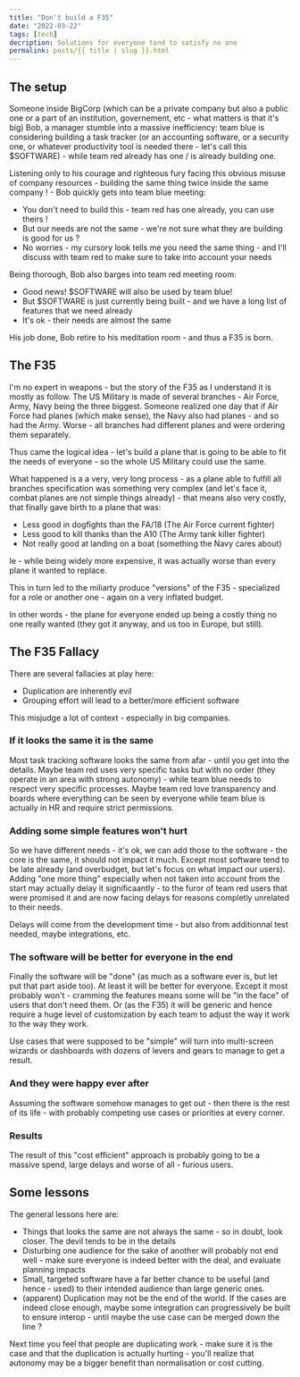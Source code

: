 ```yaml
---
title: "Don't build a F35"
date: "2022-03-22"
tags: [tech]
decription: Solutions for everyone tend to satisfy no one
permalink: posts/{{ title | slug }}.html
---
```


## The setup

Someone inside BigCorp (which can be a private company but also a public one or a part of an institution, governement, etc - what matters is that it's big) Bob, a manager stumble into a massive inefficiency: team blue is considering building a task tracker (or an accounting software, or a security one, or whatever productivity tool is needed there - let's call this $SOFTWARE) - while team red already has one / is already building one.

Listening only to his courage and righteous fury facing this obvious misuse of company resources - building the same thing twice inside the same company ! - Bob quickly gets into team blue meeting:

- You don't need to build this - team red has one already, you can use theirs !
- But our needs are not the same - we're not sure what they are building is good for us ?
- No worries - my cursory look tells me you need the same thing - and I'll discuss with team red to make sure to take into account your needs

Being thorough, Bob also barges into team red meeting room:

- Good news! $SOFTWARE will also be used by team blue!
- But $SOFTWARE is just currently being built - and we have a long list of features that we need already
- It's ok - their needs are almost the same

His job done, Bob retire to his meditation room - and thus a F35 is born.

## The F35

I'm no expert in weapons - but the story of the F35 as I understand it is mostly as follow. The US Military is made of several branches - Air Force, Army, Navy being the three biggest. Someone realized one day that if Air Force had planes (which make sense), the Navy also had planes - and so had the Army. Worse - all branches had different planes and were ordering them separately.

Thus came the logical idea - let's build a plane that is going to be able to fit the needs of everyone - so the whole US Military could use the same.

What happened is a a very, very long process - as a plane able to fulfill all branches specification was something very complex (and let's face it, combat planes are not simple things already) - that means also very costly, that finally gave birth to a plane that was:

- Less good in dogfights than the FA/18 (The Air Force current fighter)
- Less good to kill thanks than the A10 (The Army tank killer fighter)
- Not really good at landing on a boat (something the Navy cares about)

Ie - while being widely more expensive, it was actually worse than every plane it wanted to replace.

This in turn led to the miliarty produce "versions" of the F35 - specialized for a role or another one - again on a very inflated budget.

In other words - the plane for everyone ended up being a costly thing no one really wanted (they got it anyway, and us too in Europe, but still).

## The F35 Fallacy

There are several fallacies at play here:

- Duplication are inherently evil
- Grouping effort will lead to a better/more efficient software

This misjudge a lot of context - especially in big companies. 

### If it looks the same it is the same

Most task tracking software looks the same from afar - until you get into the details. Maybe team red uses very specific tasks but with no order (they operate in an area with strong autonomy) - while team blue needs to respect very specific processes. Maybe team red love transparency and boards where everything can be seen by everyone while team blue is actually in HR and require strict permissions.

### Adding some simple features won't hurt

So we have different needs - it's ok, we can add those to the software - the core is the same, it should not impact it much. Except most software tend to be late already (and overbudget, but let's focus on what impact our users). Adding "one more thing" especially when not taken into account from the start may actually delay it significaantly - to the furor of team red users that were promised it and are now facing delays for reasons completly unrelated to their needs.

Delays will come from the development time - but also from additionnal test needed, maybe integrations, etc.

### The software will be better for everyone in the end

Finally the software will be "done" (as much as a software ever is, but let put that part aside too). At least it will be better for everyone. Except it most probably won't - cramming the features means some will be "in the face" of users that don't need them. Or (as the F35) it will be generic and hence require a huge level of customization by each team to adjust the way it work to the way they work.

Use cases that were supposed to be "simple" will turn into multi-screen wizards or dashboards with dozens of levers and gears to manage to get a result.

### And they were happy ever after

Assuming the software somehow manages to get out - then there is the rest of its life - with probably competing use cases or priorities at every corner.

### Results

The result of this "cost efficient" approach is probably going to be a massive spend, large delays and worse of all - furious users.

## Some lessons

The general lessons here are:

- Things that looks the same are not always the same - so in doubt, look closer. The devil tends to be in the details
- Disturbing one audience for the sake of another will probably not end well - make sure everyone is indeed better with the deal, and evaluate planning impacts
- Small, targeted software have a far better chance to be useful (and hence - used) to their intended audience than large generic ones.
- (apparent) Duplication may not be the end of the world. If the cases are indeed close enough, maybe some integration can progressively be built to ensure interop - until maybe the use case can be merged down the line ?

Next time you feel that people are duplicating work - make sure it is the case and that the duplication is actually hurting - you'll realize that autonomy may be a bigger benefit than normalisation or cost cutting.